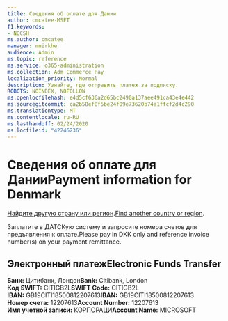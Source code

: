 ```yaml
---
title: Сведения об оплате для Дании
author: cmcatee-MSFT
f1.keywords:
- NOCSH
ms.author: cmcatee
manager: mnirkhe
audience: Admin
ms.topic: reference
ms.service: o365-administration
ms.collection: Adm_Commerce_Pay
localization_priority: Normal
description: Узнайте, где отправить платеж за подписку.
ROBOTS: NOINDEX, NOFOLLOW
ms.openlocfilehash: e4d5cf636a2d65bc2490a137aee491ca43e4e442
ms.sourcegitcommit: ca2b58ef8f5be24f09e73620b74a1ffcf2d4c290
ms.translationtype: MT
ms.contentlocale: ru-RU
ms.lasthandoff: 02/24/2020
ms.locfileid: "42246236"
---
```

# <a name="payment-information-for-denmark"></a><span data-ttu-id="803e1-103">Сведения об оплате для Дании</span><span class="sxs-lookup"><span data-stu-id="803e1-103">Payment information for Denmark</span></span>

<span data-ttu-id="803e1-104">[Найдите другую страну или регион](../billing-and-payments/pay-for-your-subscription.md).</span><span class="sxs-lookup"><span data-stu-id="803e1-104">[Find another country or region](../billing-and-payments/pay-for-your-subscription.md).</span></span>

<span data-ttu-id="803e1-105">Заплатите в ДАТСКую систему и запросите номера счетов для предъявления к оплате.</span><span class="sxs-lookup"><span data-stu-id="803e1-105">Please pay in DKK only and reference invoice number(s) on your payment remittance.</span></span>

## <a name="electronic-funds-transfer"></a><span data-ttu-id="803e1-106">Электронный платеж</span><span class="sxs-lookup"><span data-stu-id="803e1-106">Electronic Funds Transfer</span></span>

<span data-ttu-id="803e1-107">**Банк:** Цитибанк, Лондон</span><span class="sxs-lookup"><span data-stu-id="803e1-107">**Bank:** Citibank, London</span></span>  
<span data-ttu-id="803e1-108">**Код SWIFT:** CITIGB2L</span><span class="sxs-lookup"><span data-stu-id="803e1-108">**SWIFT Code:** CITIGB2L</span></span>  
<span data-ttu-id="803e1-109">**IBAN:** GB19CITI18500812207613</span><span class="sxs-lookup"><span data-stu-id="803e1-109">**IBAN:** GB19CITI18500812207613</span></span>  
<span data-ttu-id="803e1-110">**Номер счета:** 12207613</span><span class="sxs-lookup"><span data-stu-id="803e1-110">**Account Number:** 12207613</span></span>  
<span data-ttu-id="803e1-111">**Имя учетной записи:** КОРПОРАЦИ</span><span class="sxs-lookup"><span data-stu-id="803e1-111">**Account Name:** MICROSOFT</span></span>  